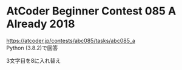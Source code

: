 # AtCoder Beginner Contest 085 A Already 2018  
https://atcoder.jp/contests/abc085/tasks/abc085_a  
Python (3.8.2)で回答  

3文字目を8に入れ替え
